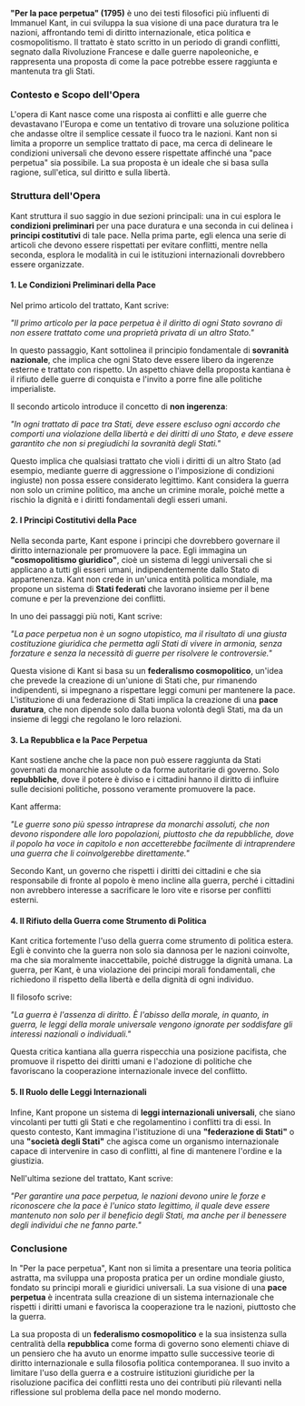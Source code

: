 **"Per la pace perpetua" (1795)** è uno dei testi filosofici più influenti di Immanuel Kant, in cui sviluppa la sua visione di una pace duratura tra le nazioni, affrontando temi di diritto internazionale, etica politica e cosmopolitismo. Il trattato è stato scritto in un periodo di grandi conflitti, segnato dalla Rivoluzione Francese e dalle guerre napoleoniche, e rappresenta una proposta di come la pace potrebbe essere raggiunta e mantenuta tra gli Stati.

### Contesto e Scopo dell'Opera

L'opera di Kant nasce come una risposta ai conflitti e alle guerre che devastavano l'Europa e come un tentativo di trovare una soluzione politica che andasse oltre il semplice cessate il fuoco tra le nazioni. Kant non si limita a proporre un semplice trattato di pace, ma cerca di delineare le condizioni universali che devono essere rispettate affinché una "pace perpetua" sia possibile. La sua proposta è un ideale che si basa sulla ragione, sull'etica, sul diritto e sulla libertà.

### Struttura dell'Opera

Kant struttura il suo saggio in due sezioni principali: una in cui esplora le **condizioni preliminari** per una pace duratura e una seconda in cui delinea i **principi costitutivi** di tale pace. Nella prima parte, egli elenca una serie di articoli che devono essere rispettati per evitare conflitti, mentre nella seconda, esplora le modalità in cui le istituzioni internazionali dovrebbero essere organizzate.

#### 1. Le Condizioni Preliminari della Pace

Nel primo articolo del trattato, Kant scrive:

_"Il primo articolo per la pace perpetua è il diritto di ogni Stato sovrano di non essere trattato come una proprietà privata di un altro Stato."_

In questo passaggio, Kant sottolinea il principio fondamentale di **sovranità nazionale**, che implica che ogni Stato deve essere libero da ingerenze esterne e trattato con rispetto. Un aspetto chiave della proposta kantiana è il rifiuto delle guerre di conquista e l'invito a porre fine alle politiche imperialiste.

Il secondo articolo introduce il concetto di **non ingerenza**:

_"In ogni trattato di pace tra Stati, deve essere escluso ogni accordo che comporti una violazione della libertà e dei diritti di uno Stato, e deve essere garantito che non si pregiudichi la sovranità degli Stati."_

Questo implica che qualsiasi trattato che violi i diritti di un altro Stato (ad esempio, mediante guerre di aggressione o l'imposizione di condizioni ingiuste) non possa essere considerato legittimo. Kant considera la guerra non solo un crimine politico, ma anche un crimine morale, poiché mette a rischio la dignità e i diritti fondamentali degli esseri umani.

#### 2. I Principi Costitutivi della Pace

Nella seconda parte, Kant espone i principi che dovrebbero governare il diritto internazionale per promuovere la pace. Egli immagina un **"cosmopolitismo giuridico"**, cioè un sistema di leggi universali che si applicano a tutti gli esseri umani, indipendentemente dallo Stato di appartenenza. Kant non crede in un'unica entità politica mondiale, ma propone un sistema di **Stati federati** che lavorano insieme per il bene comune e per la prevenzione dei conflitti.

In uno dei passaggi più noti, Kant scrive:

_"La pace perpetua non è un sogno utopistico, ma il risultato di una giusta costituzione giuridica che permetta agli Stati di vivere in armonia, senza forzature e senza la necessità di guerre per risolvere le controversie."_

Questa visione di Kant si basa su un **federalismo cosmopolitico**, un'idea che prevede la creazione di un'unione di Stati che, pur rimanendo indipendenti, si impegnano a rispettare leggi comuni per mantenere la pace. L'istituzione di una federazione di Stati implica la creazione di una **pace duratura**, che non dipende solo dalla buona volontà degli Stati, ma da un insieme di leggi che regolano le loro relazioni.

#### 3. La Repubblica e la Pace Perpetua

Kant sostiene anche che la pace non può essere raggiunta da Stati governati da monarchie assolute o da forme autoritarie di governo. Solo **repubbliche**, dove il potere è diviso e i cittadini hanno il diritto di influire sulle decisioni politiche, possono veramente promuovere la pace.

Kant afferma:

_"Le guerre sono più spesso intraprese da monarchi assoluti, che non devono rispondere alle loro popolazioni, piuttosto che da repubbliche, dove il popolo ha voce in capitolo e non accetterebbe facilmente di intraprendere una guerra che li coinvolgerebbe direttamente."_

Secondo Kant, un governo che rispetti i diritti dei cittadini e che sia responsabile di fronte al popolo è meno incline alla guerra, perché i cittadini non avrebbero interesse a sacrificare le loro vite e risorse per conflitti esterni.

#### 4. Il Rifiuto della Guerra come Strumento di Politica

Kant critica fortemente l'uso della guerra come strumento di politica estera. Egli è convinto che la guerra non solo sia dannosa per le nazioni coinvolte, ma che sia moralmente inaccettabile, poiché distrugge la dignità umana. La guerra, per Kant, è una violazione dei principi morali fondamentali, che richiedono il rispetto della libertà e della dignità di ogni individuo.

Il filosofo scrive:

_"La guerra è l'assenza di diritto. È l'abisso della morale, in quanto, in guerra, le leggi della morale universale vengono ignorate per soddisfare gli interessi nazionali o individuali."_

Questa critica kantiana alla guerra rispecchia una posizione pacifista, che promuove il rispetto dei diritti umani e l'adozione di politiche che favoriscano la cooperazione internazionale invece del conflitto.

#### 5. Il Ruolo delle Leggi Internazionali

Infine, Kant propone un sistema di **leggi internazionali universali**, che siano vincolanti per tutti gli Stati e che regolamentino i conflitti tra di essi. In questo contesto, Kant immagina l'istituzione di una **"federazione di Stati"** o una **"società degli Stati"** che agisca come un organismo internazionale capace di intervenire in caso di conflitti, al fine di mantenere l'ordine e la giustizia.

Nell'ultima sezione del trattato, Kant scrive:

_"Per garantire una pace perpetua, le nazioni devono unire le forze e riconoscere che la pace è l'unico stato legittimo, il quale deve essere mantenuto non solo per il beneficio degli Stati, ma anche per il benessere degli individui che ne fanno parte."_

### Conclusione

In "Per la pace perpetua", Kant non si limita a presentare una teoria politica astratta, ma sviluppa una proposta pratica per un ordine mondiale giusto, fondato su principi morali e giuridici universali. La sua visione di una **pace perpetua** è incentrata sulla creazione di un sistema internazionale che rispetti i diritti umani e favorisca la cooperazione tra le nazioni, piuttosto che la guerra.

La sua proposta di un **federalismo cosmopolitico** e la sua insistenza sulla centralità della **repubblica** come forma di governo sono elementi chiave di un pensiero che ha avuto un enorme impatto sulle successive teorie di diritto internazionale e sulla filosofia politica contemporanea. Il suo invito a limitare l'uso della guerra e a costruire istituzioni giuridiche per la risoluzione pacifica dei conflitti resta uno dei contributi più rilevanti nella riflessione sul problema della pace nel mondo moderno.